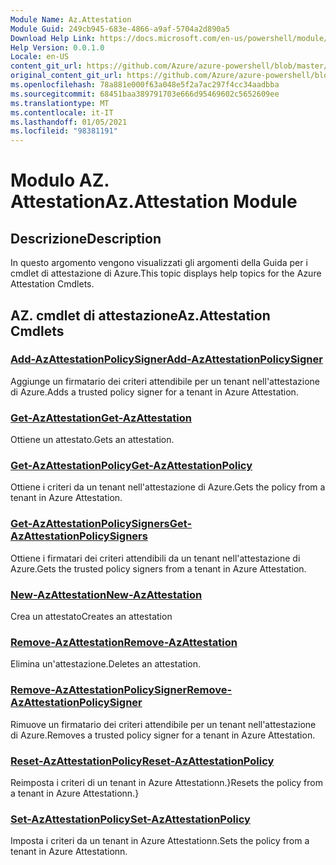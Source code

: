 ```yaml
---
Module Name: Az.Attestation
Module Guid: 249cb945-683e-4866-a9af-5704a2d890a5
Download Help Link: https://docs.microsoft.com/en-us/powershell/module/az.attestation
Help Version: 0.0.1.0
Locale: en-US
content_git_url: https://github.com/Azure/azure-powershell/blob/master/src/Attestation/Attestation/help/Az.Attestation.md
original_content_git_url: https://github.com/Azure/azure-powershell/blob/master/src/Attestation/Attestation/help/Az.Attestation.md
ms.openlocfilehash: 78a881e000f63a048e5f2a7ac297f4cc34aadbba
ms.sourcegitcommit: 68451baa389791703e666d95469602c5652609ee
ms.translationtype: MT
ms.contentlocale: it-IT
ms.lasthandoff: 01/05/2021
ms.locfileid: "98381191"
---
```

# <span data-ttu-id="71171-101">Modulo AZ. Attestation</span><span class="sxs-lookup"><span data-stu-id="71171-101">Az.Attestation Module</span></span>
## <span data-ttu-id="71171-102">Descrizione</span><span class="sxs-lookup"><span data-stu-id="71171-102">Description</span></span>
<span data-ttu-id="71171-103">In questo argomento vengono visualizzati gli argomenti della Guida per i cmdlet di attestazione di Azure.</span><span class="sxs-lookup"><span data-stu-id="71171-103">This topic displays help topics for the Azure Attestation Cmdlets.</span></span>

## <span data-ttu-id="71171-104">AZ. cmdlet di attestazione</span><span class="sxs-lookup"><span data-stu-id="71171-104">Az.Attestation Cmdlets</span></span>
### [<span data-ttu-id="71171-105">Add-AzAttestationPolicySigner</span><span class="sxs-lookup"><span data-stu-id="71171-105">Add-AzAttestationPolicySigner</span></span>](Add-AzAttestationPolicySigner.md)
<span data-ttu-id="71171-106">Aggiunge un firmatario dei criteri attendibile per un tenant nell'attestazione di Azure.</span><span class="sxs-lookup"><span data-stu-id="71171-106">Adds a trusted policy signer for a tenant in Azure Attestation.</span></span>

### [<span data-ttu-id="71171-107">Get-AzAttestation</span><span class="sxs-lookup"><span data-stu-id="71171-107">Get-AzAttestation</span></span>](Get-AzAttestation.md)
<span data-ttu-id="71171-108">Ottiene un attestato.</span><span class="sxs-lookup"><span data-stu-id="71171-108">Gets an attestation.</span></span>

### [<span data-ttu-id="71171-109">Get-AzAttestationPolicy</span><span class="sxs-lookup"><span data-stu-id="71171-109">Get-AzAttestationPolicy</span></span>](Get-AzAttestationPolicy.md)
<span data-ttu-id="71171-110">Ottiene i criteri da un tenant nell'attestazione di Azure.</span><span class="sxs-lookup"><span data-stu-id="71171-110">Gets the policy from a tenant in Azure Attestation.</span></span>

### [<span data-ttu-id="71171-111">Get-AzAttestationPolicySigners</span><span class="sxs-lookup"><span data-stu-id="71171-111">Get-AzAttestationPolicySigners</span></span>](Get-AzAttestationPolicySigners.md)
<span data-ttu-id="71171-112">Ottiene i firmatari dei criteri attendibili da un tenant nell'attestazione di Azure.</span><span class="sxs-lookup"><span data-stu-id="71171-112">Gets the trusted policy signers from a tenant in Azure Attestation.</span></span>

### [<span data-ttu-id="71171-113">New-AzAttestation</span><span class="sxs-lookup"><span data-stu-id="71171-113">New-AzAttestation</span></span>](New-AzAttestation.md)
<span data-ttu-id="71171-114">Crea un attestato</span><span class="sxs-lookup"><span data-stu-id="71171-114">Creates an attestation</span></span>

### [<span data-ttu-id="71171-115">Remove-AzAttestation</span><span class="sxs-lookup"><span data-stu-id="71171-115">Remove-AzAttestation</span></span>](Remove-AzAttestation.md)
<span data-ttu-id="71171-116">Elimina un'attestazione.</span><span class="sxs-lookup"><span data-stu-id="71171-116">Deletes an attestation.</span></span>

### [<span data-ttu-id="71171-117">Remove-AzAttestationPolicySigner</span><span class="sxs-lookup"><span data-stu-id="71171-117">Remove-AzAttestationPolicySigner</span></span>](Remove-AzAttestationPolicySigner.md)
<span data-ttu-id="71171-118">Rimuove un firmatario dei criteri attendibile per un tenant nell'attestazione di Azure.</span><span class="sxs-lookup"><span data-stu-id="71171-118">Removes a trusted policy signer for a tenant in Azure Attestation.</span></span>

### [<span data-ttu-id="71171-119">Reset-AzAttestationPolicy</span><span class="sxs-lookup"><span data-stu-id="71171-119">Reset-AzAttestationPolicy</span></span>](Reset-AzAttestationPolicy.md)
<span data-ttu-id="71171-120">Reimposta i criteri di un tenant in Azure Attestationn.}</span><span class="sxs-lookup"><span data-stu-id="71171-120">Resets the policy from a tenant in Azure Attestationn.}</span></span>

### [<span data-ttu-id="71171-121">Set-AzAttestationPolicy</span><span class="sxs-lookup"><span data-stu-id="71171-121">Set-AzAttestationPolicy</span></span>](Set-AzAttestationPolicy.md)
<span data-ttu-id="71171-122">Imposta i criteri da un tenant in Azure Attestationn.</span><span class="sxs-lookup"><span data-stu-id="71171-122">Sets the policy from a tenant in Azure Attestationn.</span></span>

